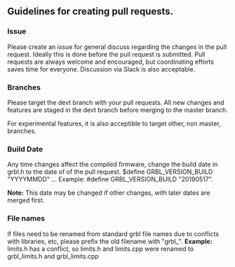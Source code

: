 ## Guidelines for creating pull requests.

### Issue

Please create an issue for general discuss regarding the changes in the pull request. Ideally this is done before the pull request is submitted. Pull requests are always welcome and encouraged, but coordinating efforts saves time for everyone. Discussion via Slack is also acceptable.

### Branches

Please target the devt branch with your pull requests. All new changes and features are staged in the devt branch before merging to the master branch. 

For experimental features, it is also acceptible to target other, non master, branches.

### Build Date

Any time changes affect the compiled firmware, change the build date in grbl.h to the date of of the pull request. 
$define GRBL_VERSION_BUILD "YYYYMMDD" ... Example: #define GRBL_VERSION_BUILD "20190517".

**Note:** This date may be changed if other changes, with later dates are merged first.

### File names

If files need to be renamed from standard grbl file names due to conflicts with libraries, etc, please prefix the old filename with "grbl_". **Example:** limits.h has a conflict, so limits.h and limits.cpp were renamed to grbl_limits.h and grbl_limits.cpp





